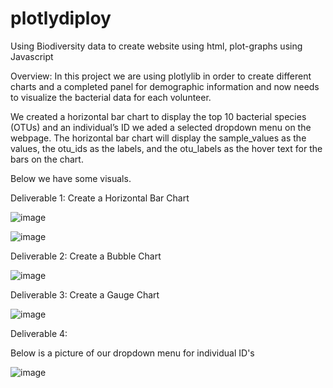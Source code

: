# plotlydiploy
Using Biodiversity data to create website using html, plot-graphs using Javascript

Overview:
In this project we are using plotlylib in order to create different charts and a  completed panel for demographic information and now needs to visualize the bacterial data for each volunteer.

We created a horizontal bar chart to display the top 10 bacterial species (OTUs) and an individual’s ID we aded a selected dropdown menu on the webpage. The horizontal bar chart will display the sample_values as the values, the otu_ids as the labels, and the otu_labels as the hover text for the bars on the chart.

Below we have some visuals.

Deliverable 1: Create a Horizontal Bar Chart

![image](https://user-images.githubusercontent.com/100005305/195506124-ec23e14a-be19-4798-aea5-7eb416de27bc.png)


![image](https://user-images.githubusercontent.com/100005305/195505882-5ad2c692-8550-4da0-b641-29dc2097c70e.png)


Deliverable 2: Create a Bubble Chart

![image](https://user-images.githubusercontent.com/100005305/195505997-c4513fae-a0f8-4001-98c0-cddfc3a6a13b.png)


Deliverable 3: Create a Gauge Chart

![image](https://user-images.githubusercontent.com/100005305/195506061-aa7b9a7a-c0db-4b41-9ba5-d6c7e12bbf60.png)

Deliverable 4:

Below is a picture of our dropdown menu for individual ID's

![image](https://user-images.githubusercontent.com/100005305/195506124-ec23e14a-be19-4798-aea5-7eb416de27bc.png)


